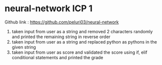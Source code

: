 # neural-network ICP 1
Github link : https://github.com/peluri03/neural-network
1. taken input from user as a string and removed 2 characters randomly and printed the remaining string in reverse order
2. taken input from user as a string and replaced python as pythons in the given string
3. taken input from user as score and validated the score using if, elif conditional statements and printed the grade 


